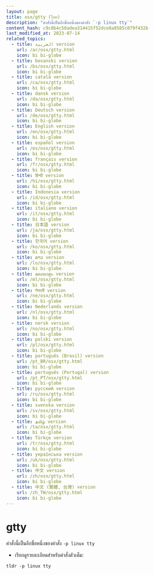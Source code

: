 ```yaml
---
layout: page
title: osx/gtty (ไทย)
description: "คำสั่งนี้เป็นอีกชื่อหนึ่งของคำสั่ง `-p linux tty`"
content_hash: c9c8b4c50adea314415f52dce8a8585c079f432b
last_modified_at: 2023-07-14
related_topics:
  - title: العربية version
    url: /ar/osx/gtty.html
    icon: bi bi-globe
  - title: bosanski version
    url: /bs/osx/gtty.html
    icon: bi bi-globe
  - title: català version
    url: /ca/osx/gtty.html
    icon: bi bi-globe
  - title: dansk version
    url: /da/osx/gtty.html
    icon: bi bi-globe
  - title: Deutsch version
    url: /de/osx/gtty.html
    icon: bi bi-globe
  - title: English version
    url: /en/osx/gtty.html
    icon: bi bi-globe
  - title: español version
    url: /es/osx/gtty.html
    icon: bi bi-globe
  - title: français version
    url: /fr/osx/gtty.html
    icon: bi bi-globe
  - title: हिन्दी version
    url: /hi/osx/gtty.html
    icon: bi bi-globe
  - title: Indonesia version
    url: /id/osx/gtty.html
    icon: bi bi-globe
  - title: italiano version
    url: /it/osx/gtty.html
    icon: bi bi-globe
  - title: 日本語 version
    url: /ja/osx/gtty.html
    icon: bi bi-globe
  - title: 한국어 version
    url: /ko/osx/gtty.html
    icon: bi bi-globe
  - title: ລາວ version
    url: /lo/osx/gtty.html
    icon: bi bi-globe
  - title: മലയാളം version
    url: /ml/osx/gtty.html
    icon: bi bi-globe
  - title: नेपाली version
    url: /ne/osx/gtty.html
    icon: bi bi-globe
  - title: Nederlands version
    url: /nl/osx/gtty.html
    icon: bi bi-globe
  - title: norsk version
    url: /no/osx/gtty.html
    icon: bi bi-globe
  - title: polski version
    url: /pl/osx/gtty.html
    icon: bi bi-globe
  - title: português (Brasil) version
    url: /pt_BR/osx/gtty.html
    icon: bi bi-globe
  - title: português (Portugal) version
    url: /pt_PT/osx/gtty.html
    icon: bi bi-globe
  - title: русский version
    url: /ru/osx/gtty.html
    icon: bi bi-globe
  - title: svenska version
    url: /sv/osx/gtty.html
    icon: bi bi-globe
  - title: தமிழ் version
    url: /ta/osx/gtty.html
    icon: bi bi-globe
  - title: Türkçe version
    url: /tr/osx/gtty.html
    icon: bi bi-globe
  - title: українська version
    url: /uk/osx/gtty.html
    icon: bi bi-globe
  - title: 中文 version
    url: /zh/osx/gtty.html
    icon: bi bi-globe
  - title: 中文 (繁體, 台灣) version
    url: /zh_TW/osx/gtty.html
    icon: bi bi-globe
---
```

# gtty

คำสั่งนี้เป็นอีกชื่อหนึ่งของคำสั่ง `-p linux tty`

- เรียกดูรายละเอียดสำหรับคำสั่งตัวเต็ม:

`tldr -p linux tty`
